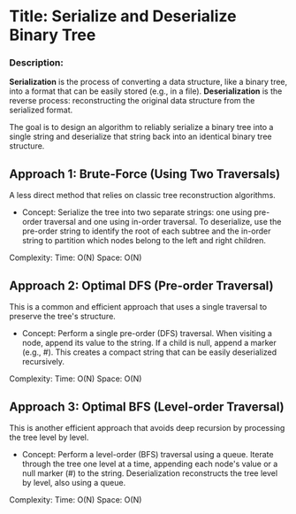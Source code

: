 # Title: Serialize and Deserialize Binary Tree

### Description: 
**Serialization** is the process of converting a data structure, like a binary tree, into a format that can be easily stored (e.g., in a file).
**Deserialization** is the reverse process: reconstructing the original data structure from the serialized format.

The goal is to design an algorithm to reliably serialize a binary tree into a single string and deserialize that string back into an identical binary tree structure.


## Approach 1: Brute-Force (Using Two Traversals)
A less direct method that relies on classic tree reconstruction algorithms.

- Concept: Serialize the tree into two separate strings: one using pre-order traversal and one using in-order traversal. To deserialize, use the pre-order string to identify the root of each subtree and the in-order string to partition which nodes belong to the left and right children.

Complexity:
Time: O(N)
Space: O(N)

## Approach 2: Optimal DFS (Pre-order Traversal)
This is a common and efficient approach that uses a single traversal to preserve the tree's structure.

- Concept: Perform a single pre-order (DFS) traversal. When visiting a node, append its value to the string. If a child is null, append a marker (e.g., #). This creates a compact string that can be easily deserialized recursively.

Complexity:
Time: O(N)
Space: O(N)

## Approach 3: Optimal BFS (Level-order Traversal)
This is another efficient approach that avoids deep recursion by processing the tree level by level.

- Concept: Perform a level-order (BFS) traversal using a queue. Iterate through the tree one level at a time, appending each node's value or a null marker (#) to the string. Deserialization reconstructs the tree level by level, also using a queue.

Complexity:
Time: O(N)
Space: O(N)
